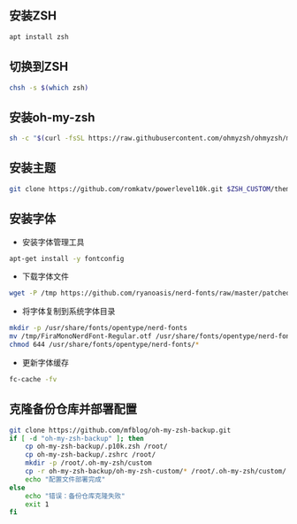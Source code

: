 ## 安装ZSH
```bash
apt install zsh
```
## 切换到ZSH
```bash
chsh -s $(which zsh)
```
## 安装oh-my-zsh
```sh
sh -c "$(curl -fsSL https://raw.githubusercontent.com/ohmyzsh/ohmyzsh/master/tools/install.sh)"
```
## 安装主题
```bash
git clone https://github.com/romkatv/powerlevel10k.git $ZSH_CUSTOM/themes/powerlevel10k
```

## 安装字体
- 安装字体管理工具
```bash
apt-get install -y fontconfig
```
- 下载字体文件
```bash
wget -P /tmp https://github.com/ryanoasis/nerd-fonts/raw/master/patched-fonts/FiraMono/Regular/FiraMonoNerdFont-Regular.otf
```
- 将字体复制到系统字体目录
```bash
mkdir -p /usr/share/fonts/opentype/nerd-fonts
mv /tmp/FiraMonoNerdFont-Regular.otf /usr/share/fonts/opentype/nerd-fonts/
chmod 644 /usr/share/fonts/opentype/nerd-fonts/*
```
- 更新字体缓存
```bash
fc-cache -fv
```
## 克隆备份仓库并部署配置
```sh
git clone https://github.com/mfblog/oh-my-zsh-backup.git
if [ -d "oh-my-zsh-backup" ]; then
    cp oh-my-zsh-backup/.p10k.zsh /root/
    cp oh-my-zsh-backup/.zshrc /root/
    mkdir -p /root/.oh-my-zsh/custom
    cp -r oh-my-zsh-backup/oh-my-zsh-custom/* /root/.oh-my-zsh/custom/
    echo "配置文件部署完成"
else
    echo "错误：备份仓库克隆失败"
    exit 1
fi
```

